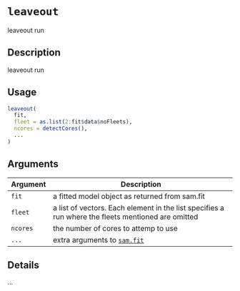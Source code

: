 # `leaveout`

leaveout run


## Description

leaveout run


## Usage

```r
leaveout(
  fit,
  fleet = as.list(2:fit$data$noFleets),
  ncores = detectCores(),
  ...
)
```


## Arguments

Argument      |Description
------------- |----------------
`fit`     |     a fitted model object as returned from sam.fit
`fleet`     |     a list of vectors. Each element in the list specifies a run where the fleets mentioned are omitted
`ncores`     |     the number of cores to attemp to use
`...`     |     extra arguments to [`sam.fit`](#sam.fit)


## Details

...


